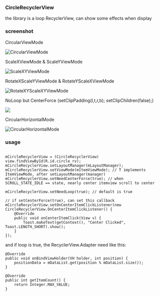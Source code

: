 ### CircleRecyclerView

the library is a loop RecyclerView, can show some effects when display

### screenshot

CircularViewMode

![CircularViewMode](https://github.com/kHRYSTAL/CircleRecyclerView/blob/master/screenshot/screenshot1.gif)

ScaleXViewMode & ScaleYViewMode

![ScaleXYViewMode](https://github.com/kHRYSTAL/CircleRecyclerView/blob/master/screenshot/screenshot2.gif)

RotateXScaleYViewMode & RotateYScaleXViewMode

![RotateXYScaleXYViewMode](https://github.com/kHRYSTAL/CircleRecyclerView/blob/master/screenshot/screenshot3.gif)

NoLoop but CenterForce (setClipPadding(l,t,r,b); setClipChildren(false);)

![](http://ww2.sinaimg.cn/large/72f96cbajw1f7yqcwf0cyg20cz0l9n54.gif)

CircularHorizontalMode

![CircularHorizontalMode](https://github.com/kHRYSTAL/CircleRecyclerView/blob/master/screenshot/screenshot4.gif)

### usage

```

mCircleRecyclerView = (CircleRecyclerView) view.findViewById(R.id.circle_rv);
mCircleRecyclerView.setLayoutManager(mLayoutManager);
mCircleRecyclerView.setViewMode(mItemViewMode); // T implements ItemViewMode, after setLayoutManager(manager)
mCircleRecyclerView.setNeedCenterForce(true); // when SCROLL_STATE_IDLE == state, nearly center itemview scroll to center

mCircleRecyclerView.setNeedLoop(true); // default is true

// if setCenterForce(true), can set this callback
mCircleRecyclerView.setOnCenterItemClickListener(new CircleRecyclerView.OnCenterItemClickListener() {
    @Override
    public void onCenterItemClick(View v) {
        Toast.makeText(getContext(), "Center Clicked", Toast.LENGTH_SHORT).show();
    }
});

```

and if loop is true, the RecyclerView.Adapter<VH> need like this:
 
```
@Override
public void onBindViewHolder(VH holder, int position) {
    positionData = mDataList.get(position % mDataList.size());
}

@Override
public int getItemCount() {
    return Integer.MAX_VALUE;
}
 
``` 